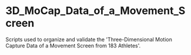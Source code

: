 # 3D_MoCap_Data_of_a_Movement_Screen
Scripts used to organize and validate the 'Three-Dimensional Motion Capture Data of a Movement Screen from 183 Athletes'.
